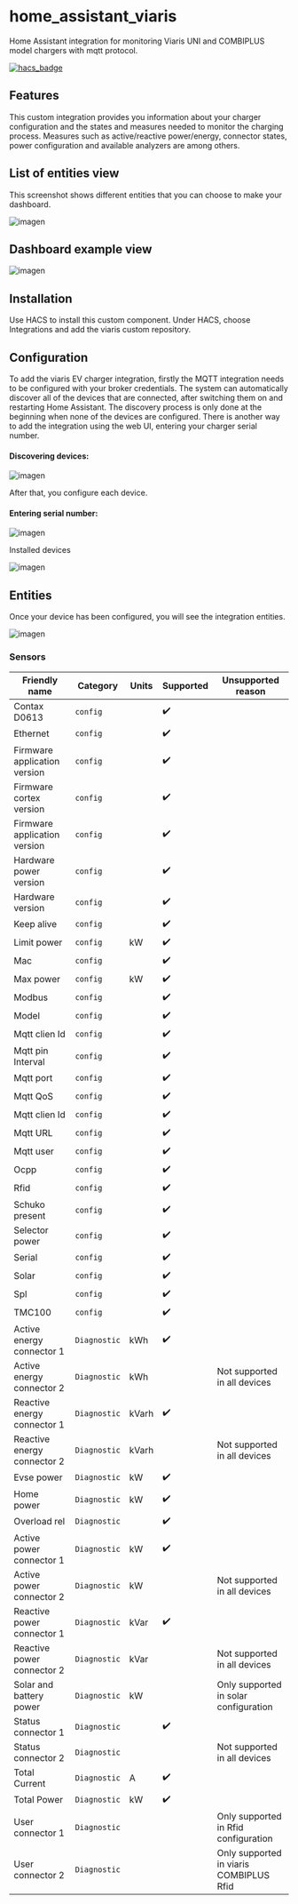 # home_assistant_viaris

Home Assistant integration for monitoring Viaris UNI and COMBIPLUS model chargers with mqtt protocol.

[![hacs_badge](https://img.shields.io/badge/HACS-Custom-41BDF5.svg)](https://github.com/hacs/integration)

## Features

This custom integration provides you information about your charger configuration and the states and measures needed to monitor the charging process. Measures such as active/reactive power/energy, connector states, power configuration and available analyzers are among others. 

## List of entities view

This screenshot shows different entities that you can choose to make your dashboard.

![imagen](https://github.com/HGC72/home_assistant_viaris/assets/66405397/5503dc6f-eab6-48a4-bba1-f91a79641f5b)

## Dashboard example view

![imagen](https://github.com/HGC72/home_assistant_viaris/assets/66405397/1dae3325-d01c-411d-baef-d84fcc1614ed)

## Installation

Use HACS to install this custom component. Under HACS, choose Integrations and add the viaris custom repository.

## Configuration

To add the viaris EV charger integration, firstly the MQTT integration needs to be configured with your broker credentials. The system can automatically discover all of the devices that are connected, after switching them on and restarting Home Assistant. The discovery process is only done at the beginning when none of the devices are configured. There is another way to add the integration using the web UI, entering your charger serial number.

#### Discovering devices:

![imagen](https://github.com/HGC72/home_assistant_viaris/assets/66405397/45061de9-a953-477f-8cd4-ebea55c8d2a9)

After that, you configure each device.

#### Entering serial number:

![imagen](https://github.com/HGC72/home_assistant_viaris/assets/66405397/465c169d-b4e3-43ec-8754-68f0a5c63567)

Installed devices

![imagen](https://github.com/HGC72/home_assistant_viaris/assets/66405397/21c0c3e8-1ca0-4618-9fc0-051e6ea899e5)


## Entities

Once your device has been configured, you will see the integration entities.

![imagen](https://github.com/HGC72/home_assistant_viaris/assets/66405397/a453e0b5-7948-4942-bfbb-6d2ad0601608)

### Sensors

| Friendly name | Category | Units | Supported | Unsupported reason |
| ------------- | -------- | ----- | --------- | ------------------ |
| Contax D0613  | `config` |       | :heavy_check_mark: |  | 
| Ethernet | `config` |  | :heavy_check_mark: | |  
| Firmware application version | `config` |   | :heavy_check_mark: | |
| Firmware cortex version | `config` |   | :heavy_check_mark: | |
| Firmware application version | `config` |   | :heavy_check_mark: |  |
| Hardware power version | `config` |   | :heavy_check_mark: | |
| Hardware version | `config` |   | :heavy_check_mark: |  |
| Keep alive | `config` |  | :heavy_check_mark: |  |
| Limit power | `config` | kW  | :heavy_check_mark: | |
| Mac | `config` |   | :heavy_check_mark: | |
| Max power | `config` | kW  | :heavy_check_mark: | |
| Modbus | `config` |   | :heavy_check_mark: | |
| Model | `config` |   | :heavy_check_mark: | |
| Mqtt clien Id | `config` |   | :heavy_check_mark: | |
| Mqtt pin Interval | `config` |  | :heavy_check_mark: | |
| Mqtt port | `config` |   | :heavy_check_mark: | |
| Mqtt QoS | `config` |   | :heavy_check_mark: | |
| Mqtt clien Id | `config` |   | :heavy_check_mark: | |
| Mqtt URL | `config` |   | :heavy_check_mark: | |
| Mqtt user | `config` |   | :heavy_check_mark: | |
| Ocpp | `config` |   | :heavy_check_mark: | |
| Rfid | `config` |   | :heavy_check_mark: | |
| Schuko present | `config` |   | :heavy_check_mark: | |
| Selector power| `config` |   | :heavy_check_mark: | |
| Serial | `config` |   | :heavy_check_mark: | |
| Solar | `config` |   | :heavy_check_mark: | |
| Spl | `config` |   | :heavy_check_mark: | |
| TMC100 | `config` |   | :heavy_check_mark: | |
| Active energy connector 1 | `Diagnostic` | kWh   | :heavy_check_mark: | |
| Active energy connector 2 | `Diagnostic` | kWh  || Not supported in all devices|
| Reactive energy connector 1 | `Diagnostic` | kVarh   |:heavy_check_mark: | |
| Reactive energy connector 2 | `Diagnostic` | kVarh   | | Not supported in all devices|
| Evse power | `Diagnostic` | kW   | :heavy_check_mark: | |
| Home power | `Diagnostic` | kW   | :heavy_check_mark: | |
| Overload rel | `Diagnostic` |   | :heavy_check_mark: | |
| Active power connector 1 | `Diagnostic` | kW|   :heavy_check_mark: | |
| Active power connector 2 | `Diagnostic` | kW | | Not supported in all devices |
| Reactive power connector 1 | `Diagnostic` | kVar|   :heavy_check_mark: | |
| Reactive power connector 2 | `Diagnostic` | kVar | | Not supported in all devices|
| Solar and battery power | `Diagnostic` | kW |    | Only supported in solar configuration |
| Status connector 1 | `Diagnostic` |   | :heavy_check_mark: | |
| Status connector 2 | `Diagnostic` |   | | Not supported in all devices|
| Total Current | `Diagnostic` | A |  :heavy_check_mark: | |
| Total Power | `Diagnostic` | kW |   :heavy_check_mark: | |
| User connector 1 | `Diagnostic` |  | | Only supported in Rfid configuration|
| User connector 2 | `Diagnostic` |   | | Only supported in viaris COMBIPLUS Rfid|





















